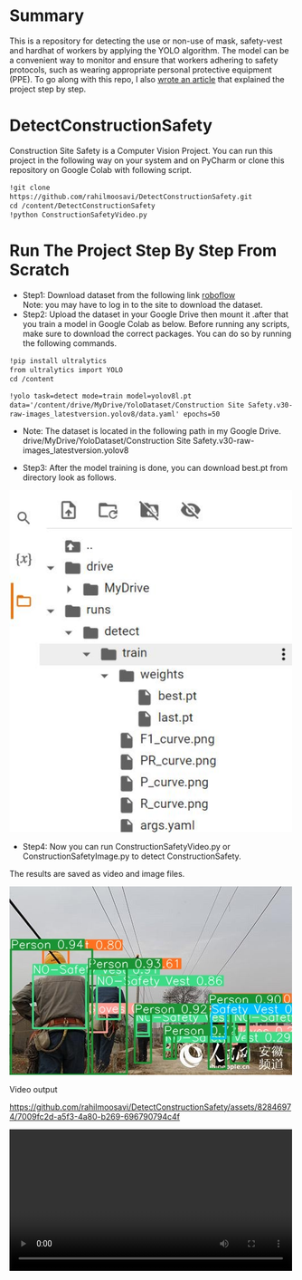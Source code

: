 # Summary
This is a repository for detecting the use or non-use of mask, safety-vest and hardhat of workers  by applying the YOLO algorithm. The model can be a convenient way to monitor and ensure that workers adhering to safety protocols, such as wearing appropriate personal protective equipment (PPE).
To go along with this repo, I also [wrote an article]( https://medium.com/@rahil.gh.moosavi/how-to-check-construction-safety-with-yolo-model-and-python-language-b4073139c73) that explained the project step by step.
# DetectConstructionSafety
Construction Site Safety is a Computer Vision Project. You can run this project in the following way on your system and on PyCharm or clone this repository on Google Colab with following script.
```
!git clone https://github.com/rahilmoosavi/DetectConstructionSafety.git
cd /content/DetectConstructionSafety
!python ConstructionSafetyVideo.py
```
# Run The Project Step By Step From Scratch
- Step1: Download dataset from the following link [roboflow](https://universe.roboflow.com/roboflow-universe-projects/construction-site-safety)
</br>Note:  you may have to log in to the site to download the dataset.
- Step2: Upload the dataset in your Google Drive then mount it .after that you train a model in Google Colab as below. 
Before running any scripts, make sure to download the correct packages. You can do so by running the following commands.
```
!pip install ultralytics
from ultralytics import YOLO
cd /content
```
```
!yolo task=detect mode=train model=yolov8l.pt data='/content/drive/MyDrive/YoloDataset/Construction Site Safety.v30-raw-images_latestversion.yolov8/data.yaml' epochs=50
```
- Note: The dataset is located in the following path in my Google Drive.
<br>drive/MyDrive/YoloDataset/Construction Site Safety.v30-raw-images_latestversion.yolov8

- Step3: After the model training is done, you can download best.pt from directory look as follows.
 <img src="https://github.com/rahilmoosavi/DetectConstructionSafety/blob/master/Images/path.JPG" width="500">
 
- Step4: Now you can run ConstructionSafetyVideo.py or ConstructionSafetyImage.py to detect ConstructionSafety.

The results are saved as video and image files.

<img src="https://github.com/rahilmoosavi/DetectConstructionSafety/blob/master/newobject.jpg?raw=true" width="500">


Video output


https://github.com/rahilmoosavi/DetectConstructionSafety/assets/82846974/7009fc2d-a5f3-4a80-b269-696790794c4f


<video src="https://github.com/rahilmoosavi/DetectConstructionSafety/assets/82846974/b1b210ae-326c-41de-94ee-52ddfea0079e?raw=true" width="500">










